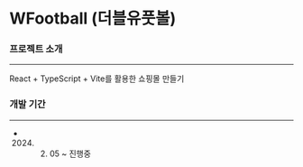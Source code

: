 # WFootball (더블유풋볼)

### 프로젝트 소개

---

React + TypeScript + Vite를 활용한 쇼핑몰 만들기

### 개발 기간

---

- 2024. 2.  05 ~ 진행중

